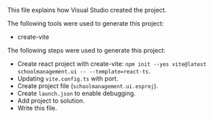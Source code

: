 This file explains how Visual Studio created the project.

The following tools were used to generate this project:
- create-vite

The following steps were used to generate this project:
- Create react project with create-vite: `npm init --yes vite@latest schoolmanagement.ui -- --template=react-ts`.
- Updating `vite.config.ts` with port.
- Create project file (`schoolmanagement.ui.esproj`).
- Create `launch.json` to enable debugging.
- Add project to solution.
- Write this file.
